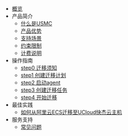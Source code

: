 
* [概览](/usmc/README)
* 产品简介
    * [什么是USMC](/usmc/introduction/concept)
    * [产品优势](/usmc/introduction/advantages)
    * [支持场景](/usmc/introduction/conditions)
    * [约束限制](/usmc/introduction/constraints)
    * [计费说明](/usmc/introduction/billing)
* 操作指南
    * [step0 迁移须知](/usmc/guide/step0)
    * [step1 创建迁移计划](/usmc/guide/step1)
    * [step2 启动agent](/usmc/guide/step2)
    * [step3 创建迁移任务](/usmc/guide/step3)
    * [step4 开始迁移](/usmc/guide/step4)
* 最佳实践
    * [如何从阿里云ECS迁移至UCloud快杰云主机](/usmc/practice/ecs2uhost)
* 服务支持
    * [常见问题](/usmc/support/faq)
